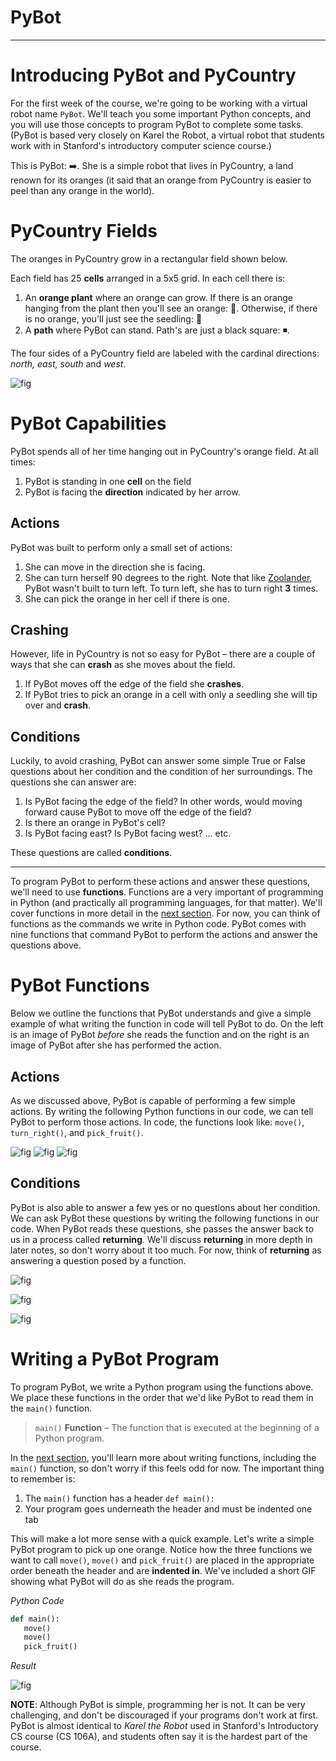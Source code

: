 # PyBot
---

# Introducing PyBot and PyCountry
For the first week of the course, we're going to be working with a virtual robot name `PyBot`. We'll teach you some important Python concepts, and you will use those concepts to program PyBot to complete some tasks. (PyBot is based very closely on Karel the Robot, a virtual robot that students work with in Stanford's introductory computer science course.)

This is PyBot: ➡️. She is a simple robot that lives in PyCountry, a land renown for its oranges (it said that an orange from PyCountry is easier to peel than any orange in the world).

# PyCountry Fields
The oranges in PyCountry grow in a rectangular field shown below.

Each field has 25 **cells** arranged in a 5x5 grid. In each cell there is:
1. An **orange plant**  where an orange can grow. If there is an orange hanging from the plant then you'll see an orange: 🍊. Otherwise, if there is no orange, you'll just see the seedling: 🌱
2. A **path** where PyBot can stand. Path's are just a black square: ◾️.

The four sides of a PyCountry field are labeled with the cardinal directions: _north, east, south_ and _west_.

![fig](https://raw.githubusercontent.com/geoffreyangus/md-ml/master/data/notes/pybot/figures/fig_pycountry.png "PyBot example")

# PyBot Capabilities

PyBot spends all of her time hanging out in PyCountry's orange field. At all times:
1. PyBot is standing in one **cell** on the field
2. PyBot is facing the **direction** indicated by her arrow.

## Actions
PyBot was built to perform only a small set of actions:
1. She can move in the direction she is facing.
2. She can turn herself 90 degrees to the right. Note that like [Zoolander](https://youtu.be/E-RbtCXTmc4?t=15), PyBot wasn't built to turn left. To turn left, she has to turn right **3** times.
3. She can pick the orange in her cell if there is one.

## Crashing
However, life in PyCountry is not so easy for PyBot – there are a couple of ways that she can **crash** as she moves about the field.
1. If PyBot moves off the edge of the field she **crashes**.
2. If PyBot tries to pick an orange in a cell with only a seedling she will tip over and **crash**.

## Conditions

Luckily, to avoid crashing, PyBot can answer some simple True or False questions about her condition and the condition of her surroundings. The questions she can answer are:
1. Is PyBot facing the edge of the field? In other words, would moving forward cause PyBot to move off the edge of the field?
2. Is there an orange in PyBot's cell?
3. Is PyBot facing east? Is PyBot facing west? ... etc.

These questions are called **conditions**.

 ---

To program PyBot to perform these actions and answer these questions, we'll need to use **functions**. Functions are a very important of programming in Python (and practically all programming languages, for that matter). We'll cover functions in more detail in the [next section](/notes/simple_functions/simple_functions). For now, you can think of functions as the commands we write in Python code. PyBot comes with nine functions that command PyBot to perform the actions and answer the questions above.

# PyBot Functions
Below we outline the functions that PyBot understands and give a simple example of what writing the function in code will tell PyBot to do. On the left is an image of PyBot _before_ she reads the function and on the right is an image of PyBot after she has performed the action.

## Actions
As we discussed above, PyBot is capable of performing a few simple actions. By writing the following Python functions in our code, we can tell PyBot to perform those actions. In code, the functions look like: `move()`, `turn_right()`, and `pick_fruit()`.

![fig](https://raw.githubusercontent.com/geoffreyangus/md-ml/master/data/notes/pybot/figures/fig_move.png "PyBot example")
![fig](https://raw.githubusercontent.com/geoffreyangus/md-ml/master/data/notes/pybot/figures/fig_turn_right.png "PyBot example")
![fig](https://raw.githubusercontent.com/geoffreyangus/md-ml/master/data/notes/pybot/figures/fig_pick_fruit.png "PyBot example")


## Conditions
PyBot is also able to answer a few yes or no questions about her condition. We can ask PyBot these questions by writing the following functions in our code. When PyBot reads these questions, she passes the answer back to us in a process called **returning**. We'll discuss **returning** in more depth in later notes, so don't worry about it too much. For now, think of **returning** as answering a question posed by a function.

![fig](https://raw.githubusercontent.com/geoffreyangus/md-ml/master/data/notes/pybot/figures/fig_has_fruit.png "PyBot example")

![fig](https://raw.githubusercontent.com/geoffreyangus/md-ml/master/data/notes/pybot/figures/fig_front_is_blocked.png "PyBot example")

![fig](https://raw.githubusercontent.com/geoffreyangus/md-ml/master/data/notes/pybot/figures/fig_is_facing_north.png "PyBot example")



# Writing a PyBot Program
To program PyBot, we write a Python program using the functions above. We place these functions in the order that we'd like PyBot to read them in the `main()` function.

> `main()` **Function** – The function that is executed at the beginning of a Python program.

In the [next section](/notes/simple_functions/simple_functions), you'll learn more about writing functions, including the `main()` function, so don't worry if this feels odd for now. The important thing to remember is:
1. The `main()` function has a header `def main():`
2. Your program goes underneath the header and must be indented one tab

This will make a lot more sense with a quick example. Let's write a simple PyBot program to pick up one orange. Notice how the three functions we want to call `move()`, `move()` and `pick_fruit()` are placed in the appropriate order beneath the header and are **indented in**. We've included a short GIF showing what PyBot will do as she reads the program.

_Python Code_
```python
def main():
   move()
   move()
   pick_fruit()
```

_Result_

![fig](https://raw.githubusercontent.com/geoffreyangus/md-ml/master/data/notes/pybot/figures/fig_simple_pybot.gif "PyBot example")

**NOTE**: Although PyBot is simple, programming her is not. It can be very challenging, and don't be discouraged if your programs don't work at first. PyBot is almost identical to _Karel the Robot_ used in Stanford's Introductory CS course (CS 106A), and students often say it is the hardest part of the course.
